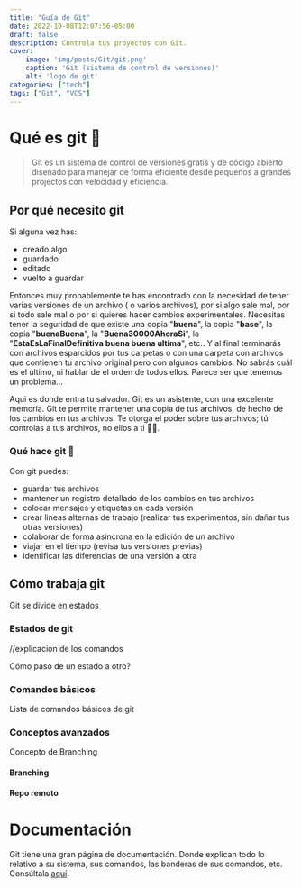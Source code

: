 ```yaml
---
title: "Guía de Git"
date: 2022-10-08T12:07:56-05:00
draft: false
description: Controla tus proyectos con Git.
cover:
    image: 'img/posts/Git/git.png'
    caption: 'Git (sistema de control de versiones)'
    alt: 'logo de git'
categories: ["tech"]
tags: ["Git", "VCS"]
---
```


# Qué es git 🤔

> Git es un sistema de control de versiones gratis y de código abierto diseñado para manejar de forma eficiente desde pequeños a grandes projectos con velocidad y eficiencia.

## Por qué necesito git

Si alguna vez has:
  + creado algo
  + guardado
  + editado
  + vuelto a guardar

Entonces muy probablemente te has encontrado con la necesidad de tener varias versiones de un archivo ( o varios archivos), por si algo sale mal, por si todo sale mal o por si quieres hacer cambios experimentales. Necesitas tener la seguridad de que existe una copia "**buena**", la copia "**base**", la copia "**buenaBuena**", la "**Buena30000AhoraSi**", la "**EstaEsLaFinalDefinitiva buena buena ultima**", etc.. Y al final terminarás con archivos esparcidos por tus carpetas o con una carpeta con archivos que contienen tu archivo original pero con algunos cambios. No sabrás cuál es el último, ni hablar de el orden de todos ellos. Parece ser que tenemos un problema...

Aqui es donde entra tu salvador. Git es un asistente, con una excelente memoria. Git te permite mantener una copia de tus archivos, de hecho de los cambios en tus archivos. Te otorga el poder sobre tus archivos; tú controlas a tus archivos, no ellos a ti 💪🏽.

###  Qué hace git 🌠

Con git puedes:
  + guardar tus archivos
  + mantener un registro detallado de los cambios en tus archivos
  + colocar mensajes y etiquetas en cada versión
  + crear lineas alternas de trabajo (realizar tus experimentos, sin dañar tus otras versiones)
  + colaborar de forma asincrona en la edición de un archivo
  + viajar en el tiempo (revisa tus versiones previas)
  + identificar las diferencias de una versión a otra

## Cómo trabaja git

Git se divide en estados

### Estados de git

//explicacion de los comandos

Cómo paso de un estado a otro?

### Comandos básicos

Lista de comandos básicos de git

### Conceptos avanzados

Concepto de Branching

#### Branching

#### Repo remoto





# Documentación

Git tiene una gran página de documentación. Donde explican todo lo relativo a su sistema, sus comandos, las banderas de sus comandos, etc. Consúltala [aquí][git doc].



[git doc]:https://git-scm.com/doc
